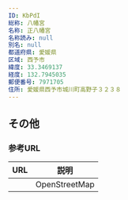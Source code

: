 ```yaml
---
ID: KbPdI
総称: 八幡宮
名称: 正八幡宮
名称読み: null
別名: null
都道府県: 愛媛県
区域: 西予市
緯度: 33.3469137
経度: 132.7945035
郵便番号: 7971705
住所: 愛媛県西予市城川町高野子３２３８
---
```


## その他

### 参考URL

| URL | 説明          |
| --- | ------------- |
|     | OpenStreetMap |
